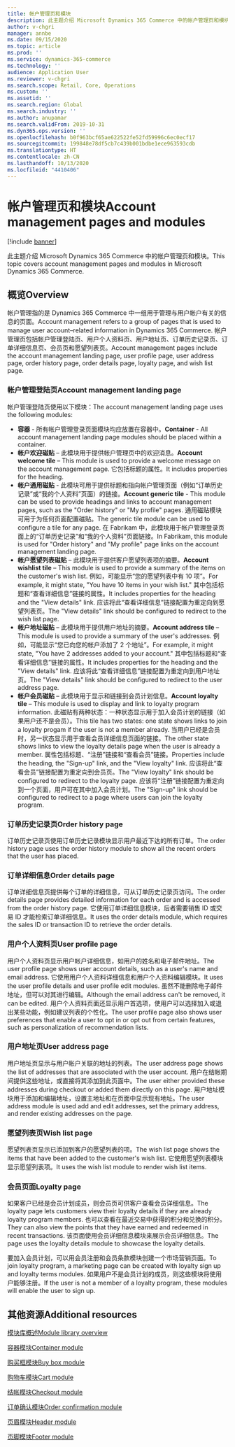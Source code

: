 ```yaml
---
title: 帐户管理页和模块
description: 此主题介绍 Microsoft Dynamics 365 Commerce 中的帐户管理页和模块。
author: v-chgri
manager: annbe
ms.date: 09/15/2020
ms.topic: article
ms.prod: ''
ms.service: dynamics-365-commerce
ms.technology: ''
audience: Application User
ms.reviewer: v-chgri
ms.search.scope: Retail, Core, Operations
ms.custom: ''
ms.assetid: ''
ms.search.region: Global
ms.search.industry: ''
ms.author: anupamar
ms.search.validFrom: 2019-10-31
ms.dyn365.ops.version: ''
ms.openlocfilehash: b0f963bcf65ae622522fe52fd59996c6ec0ecf17
ms.sourcegitcommit: 199848e78df5cb7c439b001bdbe1ece963593cdb
ms.translationtype: HT
ms.contentlocale: zh-CN
ms.lasthandoff: 10/13/2020
ms.locfileid: "4410406"
---
```

# <a name="account-management-pages-and-modules"></a><span data-ttu-id="e2125-103">帐户管理页和模块</span><span class="sxs-lookup"><span data-stu-id="e2125-103">Account management pages and modules</span></span>

[!include [banner](includes/banner.md)]

<span data-ttu-id="e2125-104">此主题介绍 Microsoft Dynamics 365 Commerce 中的帐户管理页和模块。</span><span class="sxs-lookup"><span data-stu-id="e2125-104">This topic covers account management pages and modules in Microsoft Dynamics 365 Commerce.</span></span>

## <a name="overview"></a><span data-ttu-id="e2125-105">概览</span><span class="sxs-lookup"><span data-stu-id="e2125-105">Overview</span></span>

<span data-ttu-id="e2125-106">帐户管理指的是 Dynamics 365 Commerce 中一组用于管理与用户帐户有关的信息的页面。</span><span class="sxs-lookup"><span data-stu-id="e2125-106">Account management refers to a group of pages that is used to manage user account–related information in Dynamics 365 Commerce.</span></span> <span data-ttu-id="e2125-107">帐户管理页包括帐户管理登陆页、用户个人资料页、用户地址页、订单历史记录页、订单详细信息页、会员页和愿望列表页。</span><span class="sxs-lookup"><span data-stu-id="e2125-107">Account management pages include the account management landing page, user profile page, user address page, order history page, order details page, loyalty page, and wish list page.</span></span>

### <a name="account-management-landing-page"></a><span data-ttu-id="e2125-108">帐户管理登陆页</span><span class="sxs-lookup"><span data-stu-id="e2125-108">Account management landing page</span></span>

<span data-ttu-id="e2125-109">帐户管理登陆页使用以下模块：</span><span class="sxs-lookup"><span data-stu-id="e2125-109">The account management landing page uses the following modules:</span></span>

- <span data-ttu-id="e2125-110">**容器** - 所有帐户管理登录页面模块均应放置在容器中。</span><span class="sxs-lookup"><span data-stu-id="e2125-110">**Container** - All account management landing page modules should be placed within a container.</span></span> 
- <span data-ttu-id="e2125-111">**帐户欢迎磁贴** – 此模块用于提供帐户管理页中的欢迎消息。</span><span class="sxs-lookup"><span data-stu-id="e2125-111">**Account welcome tile** – This module is used to provide a welcome message on the account management page.</span></span> <span data-ttu-id="e2125-112">它包括标题的属性。</span><span class="sxs-lookup"><span data-stu-id="e2125-112">It includes properties for the heading.</span></span>
- <span data-ttu-id="e2125-113">**帐户通用磁贴** - 此模块可用于提供标题和指向帐户管理页面（例如“订单历史记录”或“我的个人资料”页面）的链接。</span><span class="sxs-lookup"><span data-stu-id="e2125-113">**Account generic tile** - This module can be used to provide headings and links to account management pages, such as the "Order history" or "My profile" pages.</span></span> <span data-ttu-id="e2125-114">通用磁贴模块可用于为任何页面配置磁贴。</span><span class="sxs-lookup"><span data-stu-id="e2125-114">The generic tile module can be used to configure a tile for any page.</span></span> <span data-ttu-id="e2125-115">在 Fabrikam 中，此模块用于帐户管理登录页面上的“订单历史记录”和“我的个人资料”页面链接。</span><span class="sxs-lookup"><span data-stu-id="e2125-115">In Fabrikam, this module is used for "Order history" and "My profile" page links on the account management landing page.</span></span>
- <span data-ttu-id="e2125-116">**帐户愿望列表磁贴** – 此模块用于提供客户愿望列表项的摘要。</span><span class="sxs-lookup"><span data-stu-id="e2125-116">**Account wishlist tile** – This module is used to provide a summary of the items on the customer's wish list.</span></span> <span data-ttu-id="e2125-117">例如，可能显示“您的愿望列表中有 10 项”。</span><span class="sxs-lookup"><span data-stu-id="e2125-117">For example, it might state, "You have 10 items in your wish list."</span></span> <span data-ttu-id="e2125-118">其中包括标题和“查看详细信息”链接的属性。</span><span class="sxs-lookup"><span data-stu-id="e2125-118">It includes properties for the heading and the "View details" link.</span></span> <span data-ttu-id="e2125-119">应该将此“查看详细信息”链接配置为重定向到愿望列表页。</span><span class="sxs-lookup"><span data-stu-id="e2125-119">The "View details" link should be configured to redirect to the wish list page.</span></span> 
- <span data-ttu-id="e2125-120">**帐户地址磁贴** – 此模块用于提供用户地址的摘要。</span><span class="sxs-lookup"><span data-stu-id="e2125-120">**Account address tile** – This module is used to provide a summary of the user's addresses.</span></span> <span data-ttu-id="e2125-121">例如，可能显示“您已向您的帐户添加了 2 个地址”。</span><span class="sxs-lookup"><span data-stu-id="e2125-121">For example, it might state, "You have 2 addresses added to your account."</span></span> <span data-ttu-id="e2125-122">其中包括标题和“查看详细信息”链接的属性。</span><span class="sxs-lookup"><span data-stu-id="e2125-122">It includes properties for the heading and the "View details" link.</span></span> <span data-ttu-id="e2125-123">应该将此“查看详细信息”链接配置为重定向到用户地址页。</span><span class="sxs-lookup"><span data-stu-id="e2125-123">The "View details" link should be configured to redirect to the user address page.</span></span>
- <span data-ttu-id="e2125-124">**帐户会员磁贴** – 此模块用于显示和链接到会员计划信息。</span><span class="sxs-lookup"><span data-stu-id="e2125-124">**Account loyalty tile** – This module is used to display and link to loyalty program information.</span></span> <span data-ttu-id="e2125-125">此磁贴有两种状态：一种状态显示用于加入会员计划的链接（如果用户还不是会员）。</span><span class="sxs-lookup"><span data-stu-id="e2125-125">This tile has two states: one state shows links to join a loyalty progam if the user is not a member already.</span></span> <span data-ttu-id="e2125-126">当用户已经是会员时，另一状态显示用于查看会员详细信息页面的链接。</span><span class="sxs-lookup"><span data-stu-id="e2125-126">The other state shows links to view the loyalty details page when the user is already a member.</span></span> <span data-ttu-id="e2125-127">属性包括标题、“注册”链接和“查看会员”链接。</span><span class="sxs-lookup"><span data-stu-id="e2125-127">Properties include the heading, the "Sign-up" link, and the "View loyalty" link.</span></span> <span data-ttu-id="e2125-128">应该将此“查看会员”链接配置为重定向到会员页。</span><span class="sxs-lookup"><span data-stu-id="e2125-128">The "View loyalty" link should be configured to redirect to the loyalty page.</span></span> <span data-ttu-id="e2125-129">应该将“注册”链接配置为重定向到一个页面，用户可在其中加入会员计划。</span><span class="sxs-lookup"><span data-stu-id="e2125-129">The "Sign-up" link should be configured to redirect to a page where users can join the loyalty program.</span></span> 

### <a name="order-history-page"></a><span data-ttu-id="e2125-130">订单历史记录页</span><span class="sxs-lookup"><span data-stu-id="e2125-130">Order history page</span></span>

<span data-ttu-id="e2125-131">订单历史记录页使用订单历史记录模块显示用户最近下达的所有订单。</span><span class="sxs-lookup"><span data-stu-id="e2125-131">The order history page uses the order history module to show all the recent orders that the user has placed.</span></span>

### <a name="order-details-page"></a><span data-ttu-id="e2125-132">订单详细信息</span><span class="sxs-lookup"><span data-stu-id="e2125-132">Order details page</span></span>

<span data-ttu-id="e2125-133">订单详细信息页提供每个订单的详细信息，可从订单历史记录页访问。</span><span class="sxs-lookup"><span data-stu-id="e2125-133">The order details page provides detailed information for each order and is accessed from the order history page.</span></span> <span data-ttu-id="e2125-134">它使用订单详细信息模块，后者需要销售 ID 或交易 ID 才能检索订单详细信息。</span><span class="sxs-lookup"><span data-stu-id="e2125-134">It uses the order details module, which requires the sales ID or transaction ID to retrieve the order details.</span></span>

### <a name="user-profile-page"></a><span data-ttu-id="e2125-135">用户个人资料页</span><span class="sxs-lookup"><span data-stu-id="e2125-135">User profile page</span></span>

<span data-ttu-id="e2125-136">用户个人资料页显示用户帐户详细信息，如用户的姓名和电子邮件地址。</span><span class="sxs-lookup"><span data-stu-id="e2125-136">The user profile page shows user account details, such as a user's name and email address.</span></span> <span data-ttu-id="e2125-137">它使用用户个人资料详细信息和用户个人资料编辑模块。</span><span class="sxs-lookup"><span data-stu-id="e2125-137">It uses the user profile details and user profile edit modules.</span></span> <span data-ttu-id="e2125-138">虽然不能删除电子邮件地址，但可以对其进行编辑。</span><span class="sxs-lookup"><span data-stu-id="e2125-138">Although the email address can't be removed, it can be edited.</span></span> <span data-ttu-id="e2125-139">用户个人资料页面还显示用户首选项，使用户可以选择加入或退出某些功能，例如建议列表的个性化。</span><span class="sxs-lookup"><span data-stu-id="e2125-139">The user profile page also shows user preferences that enable a user to opt in or opt out from certain features, such as personalization of recommendation lists.</span></span> 

### <a name="user-address-page"></a><span data-ttu-id="e2125-140">用户地址页</span><span class="sxs-lookup"><span data-stu-id="e2125-140">User address page</span></span>

<span data-ttu-id="e2125-141">用户地址页显示与用户帐户关联的地址的列表。</span><span class="sxs-lookup"><span data-stu-id="e2125-141">The user address page shows the list of addresses that are associated with the user account.</span></span> <span data-ttu-id="e2125-142">用户在结帐期间提供这些地址，或直接将其添加到此页面中。</span><span class="sxs-lookup"><span data-stu-id="e2125-142">The user either provided these addresses during checkout or added them directly on  this page.</span></span> <span data-ttu-id="e2125-143">用户地址模块用于添加和编辑地址，设置主地址和在页面中显示现有地址。</span><span class="sxs-lookup"><span data-stu-id="e2125-143">The user address module is used add and edit addresses, set the primary address, and render existing addresses on the page.</span></span>

### <a name="wish-list-page"></a><span data-ttu-id="e2125-144">愿望列表页</span><span class="sxs-lookup"><span data-stu-id="e2125-144">Wish list page</span></span>

<span data-ttu-id="e2125-145">愿望列表页显示已添加到客户的愿望列表的项。</span><span class="sxs-lookup"><span data-stu-id="e2125-145">The wish list page shows the items that have been added to the customer's wish list.</span></span> <span data-ttu-id="e2125-146">它使用愿望列表模块显示愿望列表项。</span><span class="sxs-lookup"><span data-stu-id="e2125-146">It uses the wish list module to render wish list items.</span></span>

### <a name="loyalty-page"></a><span data-ttu-id="e2125-147">会员页面</span><span class="sxs-lookup"><span data-stu-id="e2125-147">Loyalty page</span></span>

<span data-ttu-id="e2125-148">如果客户已经是会员计划成员，则会员页可供客户查看会员详细信息。</span><span class="sxs-lookup"><span data-stu-id="e2125-148">The loyalty page lets customers view their loyalty details if they are already loyalty program members.</span></span> <span data-ttu-id="e2125-149">也可以查看在最近交易中获得的积分和兑换的积分。</span><span class="sxs-lookup"><span data-stu-id="e2125-149">They can also view the points that they have earned and redeemed in recent transactions.</span></span> <span data-ttu-id="e2125-150">该页面使用会员详细信息模块来展示会员详细信息。</span><span class="sxs-lookup"><span data-stu-id="e2125-150">The page uses the loyalty details module to showcase the loyalty details.</span></span> 

<span data-ttu-id="e2125-151">要加入会员计划，可以用会员注册和会员条款模块创建一个市场营销页面。</span><span class="sxs-lookup"><span data-stu-id="e2125-151">To join loyalty program, a marketing page can be created with loyalty sign up and loyalty terms modules.</span></span> <span data-ttu-id="e2125-152">如果用户不是会员计划的成员，则这些模块将使用户能够注册。</span><span class="sxs-lookup"><span data-stu-id="e2125-152">If the user is not a member of a loyalty program, these modules will enable the user to sign up.</span></span>

## <a name="additional-resources"></a><span data-ttu-id="e2125-153">其他资源</span><span class="sxs-lookup"><span data-stu-id="e2125-153">Additional resources</span></span>

[<span data-ttu-id="e2125-154">模块库概述</span><span class="sxs-lookup"><span data-stu-id="e2125-154">Module library overview</span></span>](starter-kit-overview.md)

[<span data-ttu-id="e2125-155">容器模块</span><span class="sxs-lookup"><span data-stu-id="e2125-155">Container module</span></span>](add-container-module.md)

[<span data-ttu-id="e2125-156">购买框模块</span><span class="sxs-lookup"><span data-stu-id="e2125-156">Buy box module</span></span>](add-buy-box.md)

[<span data-ttu-id="e2125-157">购物车模块</span><span class="sxs-lookup"><span data-stu-id="e2125-157">Cart module</span></span>](add-cart-module.md)

[<span data-ttu-id="e2125-158">结帐模块</span><span class="sxs-lookup"><span data-stu-id="e2125-158">Checkout module</span></span>](add-checkout-module.md)

[<span data-ttu-id="e2125-159">订单确认模块</span><span class="sxs-lookup"><span data-stu-id="e2125-159">Order confirmation module</span></span>](order-confirmation-module.md)

[<span data-ttu-id="e2125-160">页眉模块</span><span class="sxs-lookup"><span data-stu-id="e2125-160">Header module</span></span>](author-header-module.md)

[<span data-ttu-id="e2125-161">页脚模块</span><span class="sxs-lookup"><span data-stu-id="e2125-161">Footer module</span></span>](author-footer-module.md)
